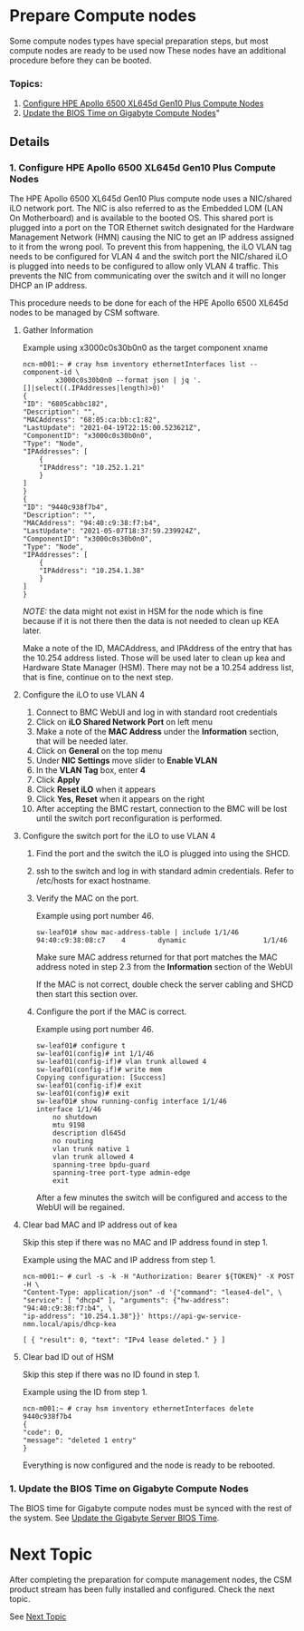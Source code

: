 # Prepare Compute nodes

Some compute nodes types have special preparation steps, but most compute nodes are ready to be used now
These nodes have an additional procedure before they can be booted.

### Topics:
   1. [Configure HPE Apollo 6500 XL645d Gen10 Plus Compute Nodes](#configure-hpe-apollo-6500-x645d-gen10-plus-compute-nodes)
   1. [Update the BIOS Time on Gigabyte Compute Nodes](#update-the-bios-time-on-gigabyte-compute-nodes)"

## Details

<a name="configure-hpe-apollo-6500-x645d-gen10-plus-compute-nodes"></a>
### 1. Configure HPE Apollo 6500 XL645d Gen10 Plus Compute Nodes

The HPE Apollo 6500 XL645d Gen10 Plus compute node uses a NIC/shared iLO network port. The NIC is
also referred to as the Embedded LOM (LAN On Motherboard) and is available to the booted OS. This
shared port is plugged into a port on the TOR Ethernet switch designated for the
Hardware Management Network (HMN) causing the NIC to get an IP address assigned
to it from the wrong pool. To prevent this from happening, the iLO VLAN tag
needs to be configured for VLAN 4 and the switch port the NIC/shared iLO is
plugged into needs to be configured to allow only VLAN 4 traffic. This prevents
the NIC from communicating over the switch and it will no longer DHCP an IP
address.

This procedure needs to be done for each of the HPE Apollo 6500 XL645d nodes to be managed by CSM software.

1. Gather Information

   Example using x3000c0s30b0n0 as the target component xname

   ```
   ncn-m001:~ # cray hsm inventory ethernetInterfaces list --component-id \
           x3000c0s30b0n0 --format json | jq '.[]|select((.IPAddresses|length)>0)'
   {
   "ID": "6805cabbc182",
   "Description": "",
   "MACAddress": "68:05:ca:bb:c1:82",
   "LastUpdate": "2021-04-19T22:15:00.523621Z",
   "ComponentID": "x3000c0s30b0n0",
   "Type": "Node",
   "IPAddresses": [
       {
       "IPAddress": "10.252.1.21"
       }
   ]
   }
   {
   "ID": "9440c938f7b4",
   "Description": "",
   "MACAddress": "94:40:c9:38:f7:b4",
   "LastUpdate": "2021-05-07T18:37:59.239924Z",
   "ComponentID": "x3000c0s30b0n0",
   "Type": "Node",
   "IPAddresses": [
       {
       "IPAddress": "10.254.1.38"
       }
   ]
   }
   ```
   *NOTE:* the data might not exist in HSM for the node which is fine because if it is not there then the data is not needed to clean up KEA later.

   Make a note of the ID, MACAddress, and IPAddress of the entry that has the
   10.254 address listed. Those will be used later to clean up kea and
   Hardware State Manager (HSM). There may not be a 10.254 address list, that
   is fine, continue on to the next step.

   <a name="configure_ilo"></a>

1. Configure the iLO to use VLAN 4
   1. Connect to BMC WebUI and log in with standard root credentials
   1. Click on **iLO Shared Network Port** on left menu
   1. Make a note of the **MAC Address** under the **Information** section,
        that will be needed later.
   1. Click on **General** on the top menu
   1. Under **NIC Settings** move slider to **Enable VLAN**
   1. In the **VLAN Tag** box, enter **4**
   1. Click **Apply**
   1. Click **Reset iLO** when it appears
   1. Click **Yes, Reset** when it appears on the right
   1. After accepting the BMC restart, connection to the BMC will be lost
        until the switch port reconfiguration is performed.

1. Configure the switch port for the iLO to use VLAN 4
   1. Find the port and the switch the iLO is plugged into using the SHCD.
   1. ssh to the switch and log in with standard admin credentials. Refer to
        /etc/hosts for exact hostname.
   1. Verify the MAC on the port.

      Example using port number 46.

      ```
      sw-leaf01# show mac-address-table | include 1/1/46
      94:40:c9:38:08:c7    4        dynamic                   1/1/46
      ```

      Make sure MAC address returned for that port matches the MAC address
      noted in step 2.3 from the **Information** section of the WebUI

      If the MAC is not correct, double check the server cabling and SHCD
      then start this section over.

   1. Configure the port if the MAC is correct.

      Example using port number 46.

      ```
      sw-leaf01# configure t
      sw-leaf01(config)# int 1/1/46
      sw-leaf01(config-if)# vlan trunk allowed 4
      sw-leaf01(config-if)# write mem
      Copying configuration: [Success]
      sw-leaf01(config-if)# exit
      sw-leaf01(config)# exit
      sw-leaf01# show running-config interface 1/1/46
      interface 1/1/46
          no shutdown
          mtu 9198
          description dl645d
          no routing
          vlan trunk native 1
          vlan trunk allowed 4
          spanning-tree bpdu-guard
          spanning-tree port-type admin-edge
          exit
      ```

      After a few minutes the switch will be configured and access to the
      WebUI will be regained.

1. Clear bad MAC and IP address out of kea

   Skip this step if there was no MAC and IP address found in step 1.

   Example using the MAC and IP address from step 1.

   ```
   ncn-m001:~ # curl -s -k -H "Authorization: Bearer ${TOKEN}" -X POST -H \
   "Content-Type: application/json" -d '{"command": "lease4-del", \
   "service": [ "dhcp4" ], "arguments": {"hw-address": "94:40:c9:38:f7:b4", \
   "ip-address": "10.254.1.38"}}' https://api-gw-service-nmn.local/apis/dhcp-kea

   [ { "result": 0, "text": "IPv4 lease deleted." } ]
   ```

1. Clear bad ID out of HSM

   Skip this step if there was no ID found in step 1.

   Example using the ID from step 1.

   ```
   ncn-m001:~ # cray hsm inventory ethernetInterfaces delete 9440c938f7b4
   {
   "code": 0,
   "message": "deleted 1 entry"
   }
   ```

   Everything is now configured and the node is ready to be rebooted.

<a name="update-the-bios-time-on-gigabyte-compute-nodes"></a>
### 1. Update the BIOS Time on Gigabyte Compute Nodes
The BIOS time for Gigabyte compute nodes must be synced with the rest of the system.
See [Update the Gigabyte Server BIOS Time](../operations/node_management/Update_the_Gigabyte_Server_BIOS_Time.md).

<a name="next-topic"></a>
# Next Topic

   After completing the preparation for compute management nodes, the CSM product stream has
   been fully installed and configured. Check the next topic.

   See [Next Topic](index.md#next_topic)
